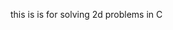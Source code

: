 this is is for solving 2d problems in C

























































































































